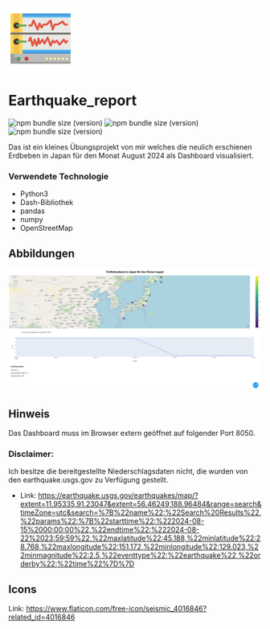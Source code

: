 ![Alt text](seismic.png "Optional title")
# Earthquake_report

![npm bundle size (version)](https://img.shields.io/badge/version-0.0.1-darkred)  ![npm bundle size (version)](https://img.shields.io/badge/language-python3-white)  ![npm bundle size (version)](https://img.shields.io/badge/framework-dash-darkred) 

Das ist ein kleines Übungsprojekt von mir welches die neulich erschienen Erdbeben in Japan für den Monat August 2024 als Dashboard visualisiert.

### Verwendete Technologie
* Python3
* Dash-Bibliothek
* pandas
* numpy
* OpenStreetMap

## Abbildungen

![Alt text](Statistik_.jpeg "Optional title")

## Hinweis
Das Dashboard muss im Browser extern geöffnet auf folgender Port 8050.

### Disclaimer:
Ich besitze die bereitgestellte Niederschlagsdaten nicht, die wurden von den earthquake.usgs.gov zu Verfügung gestellt.

* Link: https://earthquake.usgs.gov/earthquakes/map/?extent=11.95335,91.23047&extent=56.46249,188.96484&range=search&timeZone=utc&search=%7B%22name%22:%22Search%20Results%22,%22params%22:%7B%22starttime%22:%222024-08-15%2000:00:00%22,%22endtime%22:%222024-08-22%2023:59:59%22,%22maxlatitude%22:45.188,%22minlatitude%22:28.768,%22maxlongitude%22:151.172,%22minlongitude%22:129.023,%22minmagnitude%22:2.5,%22eventtype%22:%22earthquake%22,%22orderby%22:%22time%22%7D%7D

## Icons
Link: https://www.flaticon.com/free-icon/seismic_4016846?related_id=4016846
